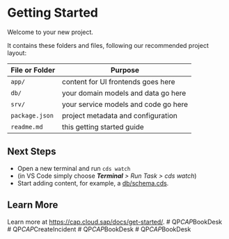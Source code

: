 # Getting Started

Welcome to your new project.

It contains these folders and files, following our recommended project layout:

File or Folder | Purpose
---------|----------
`app/` | content for UI frontends goes here
`db/` | your domain models and data go here
`srv/` | your service models and code go here
`package.json` | project metadata and configuration
`readme.md` | this getting started guide


## Next Steps

- Open a new terminal and run `cds watch` 
- (in VS Code simply choose _**Terminal** > Run Task > cds watch_)
- Start adding content, for example, a [db/schema.cds](db/schema.cds).


## Learn More

Learn more at https://cap.cloud.sap/docs/get-started/.
#   Q P _ C A P _ B o o k D e s k  
 #   Q P _ C A P _ C r e a t e I n c i d e n t  
 #   Q P _ C A P _ B o o k D e s k  
 #   Q P _ C A P _ B o o k D e s k  
 